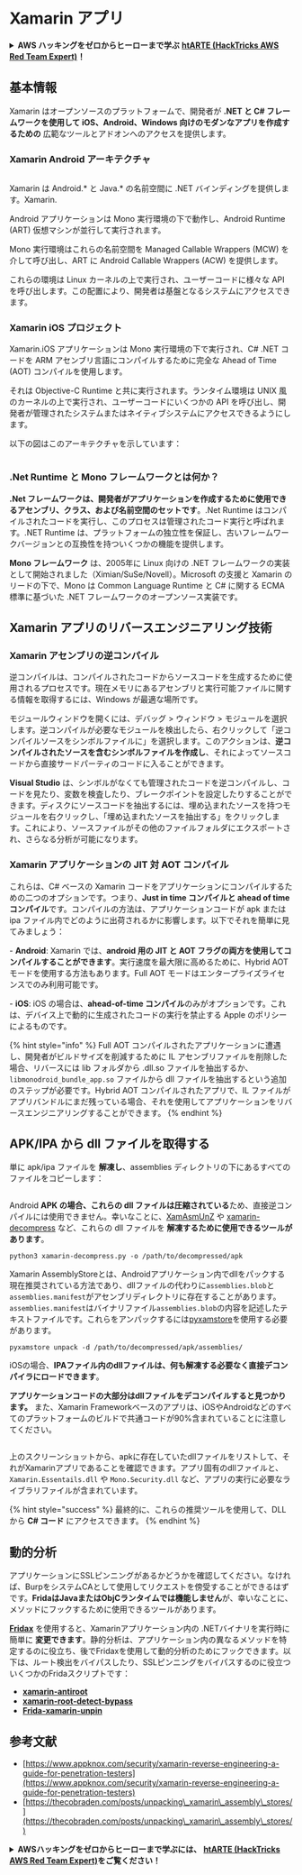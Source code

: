 # Xamarin アプリ

<details>

<summary><strong>AWS ハッキングをゼロからヒーローまで学ぶ</strong> <a href="https://training.hacktricks.xyz/courses/arte"><strong>htARTE (HackTricks AWS Red Team Expert)</strong></a><strong>！</strong></summary>

HackTricks をサポートする他の方法:

* **HackTricks にあなたの会社を広告したい**、または **HackTricks を PDF でダウンロードしたい** 場合は、[**サブスクリプションプラン**](https://github.com/sponsors/carlospolop)をチェックしてください！
* [**公式 PEASS & HackTricks グッズ**](https://peass.creator-spring.com) を入手する
* [**The PEASS Family**](https://opensea.io/collection/the-peass-family) を発見する、私たちの独占的な [**NFTs**](https://opensea.io/collection/the-peass-family) のコレクション
* 💬 [**Discord グループ**](https://discord.gg/hRep4RUj7f) に **参加する** か、[**telegram グループ**](https://t.me/peass) に参加するか、**Twitter** 🐦 [**@carlospolopm**](https://twitter.com/carlospolopm) を **フォローする**。
* **HackTricks** の [**GitHub リポジトリ**](https://github.com/carlospolop/hacktricks) と [**HackTricks Cloud**](https://github.com/carlospolop/hacktricks-cloud) に PR を提出して、あなたのハッキングのコツを共有する。

</details>

## **基本情報**

Xamarin はオープンソースのプラットフォームで、開発者が **.NET と C# フレームワークを使用して iOS、Android、Windows 向けのモダンなアプリを作成するための** 広範なツールとアドオンへのアクセスを提供します。

### Xamarin Android アーキテクチャ

<figure><img src="../.gitbook/assets/image (3) (1) (1) (1) (1) (1) (1).png" alt=""><figcaption></figcaption></figure>

Xamarin は Android.\* と Java.\* の名前空間に .NET バインディングを提供します。Xamarin.

Android アプリケーションは Mono 実行環境の下で動作し、Android Runtime (ART) 仮想マシンが並行して実行されます。

Mono 実行環境はこれらの名前空間を Managed Callable Wrappers (MCW) を介して呼び出し、ART に Android Callable Wrappers (ACW) を提供します。

これらの環境は Linux カーネルの上で実行され、ユーザーコードに様々な API を呼び出します。この配置により、開発者は基盤となるシステムにアクセスできます。

### Xamarin iOS プロジェクト

Xamarin.iOS アプリケーションは Mono 実行環境の下で実行され、C# .NET コードを ARM アセンブリ言語にコンパイルするために完全な Ahead of Time (AOT) コンパイルを使用します。

それは Objective-C Runtime と共に実行されます。ランタイム環境は UNIX 風のカーネルの上で実行され、ユーザーコードにいくつかの API を呼び出し、開発者が管理されたシステムまたはネイティブシステムにアクセスできるようにします。

以下の図はこのアーキテクチャを示しています：

<figure><img src="../.gitbook/assets/image (1) (1) (1) (1) (1) (1) (1) (1) (1) (1) (1) (1) (1) (1) (1) (1).png" alt=""><figcaption></figcaption></figure>

### .Net Runtime と Mono フレームワークとは何か？

**.Net フレームワークは、開発者がアプリケーションを作成するために使用できるアセンブリ、クラス、および名前空間のセットです**。.Net Runtime はコンパイルされたコードを実行し、このプロセスは管理されたコード実行と呼ばれます。.NET Runtime は、プラットフォームの独立性を保証し、古いフレームワークバージョンとの互換性を持ついくつかの機能を提供します。

**Mono フレームワーク** は、2005年に Linux 向けの .NET フレームワークの実装として開始されました（Ximian/SuSe/Novell）。Microsoft の支援と Xamarin のリードの下で、Mono は Common Language Runtime と C# に関する ECMA 標準に基づいた .NET フレームワークのオープンソース実装です。

## Xamarin アプリのリバースエンジニアリング技術

### Xamarin アセンブリの逆コンパイル

逆コンパイルは、コンパイルされたコードからソースコードを生成するために使用されるプロセスです。現在メモリにあるアセンブリと実行可能ファイルに関する情報を取得するには、Windows が最適な場所です。

モジュールウィンドウを開くには、デバッグ > ウィンドウ > モジュールを選択します。逆コンパイルが必要なモジュールを検出したら、右クリックして「逆コンパイルソースをシンボルファイルに」を選択します。このアクションは、**逆コンパイルされたソースを含むシンボルファイルを作成し**、それによってソースコードから直接サードパーティのコードに入ることができます。

**Visual Studio** は、シンボルがなくても管理されたコードを逆コンパイルし、コードを見たり、変数を検査したり、ブレークポイントを設定したりすることができます。ディスクにソースコードを抽出するには、埋め込まれたソースを持つモジュールを右クリックし、「埋め込まれたソースを抽出する」をクリックします。これにより、ソースファイルがその他のファイルフォルダにエクスポートされ、さらなる分析が可能になります。

### Xamarin アプリケーションの JIT 対 AOT コンパイル

これらは、C# ベースの Xamarin コードをアプリケーションにコンパイルするための二つのオプションです。つまり、**Just in time コンパイルと ahead of time コンパイル**です。コンパイルの方法は、アプリケーションコードが apk または ipa ファイル内でどのように出荷されるかに影響します。以下でそれを簡単に見てみましょう：

\- **Android**: Xamarin では、**android 用の JIT と AOT フラグの両方を使用してコンパイルすることができます**。実行速度を最大限に高めるために、Hybrid AOT モードを使用する方法もあります。Full AOT モードはエンタープライズライセンスでのみ利用可能です。

\- **iOS**: iOS の場合は、**ahead-of-time コンパイル**のみがオプションです。これは、デバイス上で動的に生成されたコードの実行を禁止する Apple のポリシーによるものです。

{% hint style="info" %}
Full AOT コンパイルされたアプリケーションに遭遇し、開発者がビルドサイズを削減するために IL アセンブリファイルを削除した場合、リバースには lib フォルダから .dll.so ファイルを抽出するか、`libmonodroid_bundle_app.so` ファイルから dll ファイルを抽出するという追加のステップが必要です。Hybrid AOT コンパイルされたアプリで、IL ファイルがアプリバンドルにまだ残っている場合、それを使用してアプリケーションをリバースエンジニアリングすることができます。
{% endhint %}

## APK/IPA から dll ファイルを取得する

単に apk/ipa ファイルを **解凍し**、assemblies ディレクトリの下にあるすべてのファイルをコピーします：

<figure><img src="../.gitbook/assets/image (2) (1) (1) (1) (1) (1) (1) (1) (1) (1) (1) (1).png" alt=""><figcaption></figcaption></figure>

Android **APK の場合、これらの dll ファイルは圧縮されている**ため、直接逆コンパイルには使用できません。幸いなことに、[XamAsmUnZ](https://github.com/cihansol/XamAsmUnZ) や [xamarin-decompress](https://github.com/NickstaDB/xamarin-decompress) など、これらの dll ファイルを **解凍するために使用できるツールがあります**。
```
python3 xamarin-decompress.py -o /path/to/decompressed/apk
```
Xamarin AssemblyStoreとは、Androidアプリケーション内でdllをパックする現在推奨されている方法であり、dllファイルの代わりに`assemblies.blob`と`assemblies.manifest`がアセンブリディレクトリに存在することがあります。`assemblies.manifest`はバイナリファイル`assemblies.blob`の内容を記述したテキストファイルです。これらをアンパックするには[pyxamstore](https://github.com/jakev/pyxamstore)を使用する必要があります。
```
pyxamstore unpack -d /path/to/decompressed/apk/assemblies/
```
iOSの場合、**IPAファイル内のdllファイルは、何も解凍する必要なく直接デコンパイラにロードできます**。

**アプリケーションコードの大部分はdllファイルをデコンパイルすると見つかります。** また、Xamarin Frameworkベースのアプリは、iOSやAndroidなどのすべてのプラットフォームのビルドで共通コードが90%含まれていることに注意してください。

<figure><img src="../.gitbook/assets/image (3) (1) (1) (1) (1) (1) (1) (1).png" alt=""><figcaption></figcaption></figure>

上のスクリーンショットから、apkに存在していたdllファイルをリストして、それがXamarinアプリであることを確認できます。アプリ固有のdllファイルと、`Xamarin.Essentails.dll` や `Mono.Security.dll` など、アプリの実行に必要なライブラリファイルが含まれています。

{% hint style="success" %}
最終的に、これらの推奨ツールを使用して、DLLから **C# コード** にアクセスできます。
{% endhint %}

## 動的分析

アプリケーションにSSLピンニングがあるかどうかを確認してください。なければ、BurpをシステムCAとして使用してリクエストを傍受することができるはずです。**FridaはJavaまたはObjCランタイムでは機能しません**が、幸いなことに、メソッドにフックするために使用できるツールがあります。

[**Fridax**](https://github.com/NorthwaveSecurity/fridax) を使用すると、Xamarinアプリケーション内の .NETバイナリを実行時に簡単に **変更できます**。静的分析は、アプリケーション内の異なるメソッドを特定するのに役立ち、後でFridaxを使用して動的分析のためにフックできます。以下は、ルート検出をバイパスしたり、SSLピンニングをバイパスするのに役立ついくつかのFridaスクリプトです：

* [**xamarin-antiroot**](https://codeshare.frida.re/@Gand3lf/xamarin-antiroot/)
* [**xamarin-root-detect-bypass**](https://codeshare.frida.re/@nuschpl/xamarin-root-detect-bypass/)
* [**Frida-xamarin-unpin**](https://github.com/GoSecure/frida-xamarin-unpin)

## 参考文献

* [https://www.appknox.com/security/xamarin-reverse-engineering-a-guide-for-penetration-testers](https://www.appknox.com/security/xamarin-reverse-engineering-a-guide-for-penetration-testers)
* [https://thecobraden.com/posts/unpacking\_xamarin\_assembly\_stores/](https://thecobraden.com/posts/unpacking\_xamarin\_assembly\_stores/)

<details>

<summary><strong>AWSハッキングをゼロからヒーローまで学ぶには、</strong> <a href="https://training.hacktricks.xyz/courses/arte"><strong>htARTE (HackTricks AWS Red Team Expert)</strong></a><strong>をご覧ください！</strong></summary>

HackTricksをサポートする他の方法：

* **HackTricksにあなたの会社を広告したい**、または**HackTricksをPDFでダウンロードしたい**場合は、[**サブスクリプションプラン**](https://github.com/sponsors/carlospolop)をチェックしてください！
* [**公式PEASS & HackTricksグッズ**](https://peass.creator-spring.com)を手に入れましょう。
* [**The PEASS Family**](https://opensea.io/collection/the-peass-family)を発見してください。私たちの独占的な[**NFTコレクション**](https://opensea.io/collection/the-peass-family)です。
* 💬 [**Discordグループ**](https://discord.gg/hRep4RUj7f)や[**テレグラムグループ**](https://t.me/peass)に**参加する**か、**Twitter** 🐦 [**@carlospolopm**](https://twitter.com/carlospolopm)で**フォローしてください**。
* **HackTricks**の[**GitHubリポジトリ**](https://github.com/carlospolop/hacktricks)や[**HackTricks Cloud**](https://github.com/carlospolop/hacktricks-cloud)にPRを提出して、あなたのハッキングのコツを**共有してください**。

</details>
